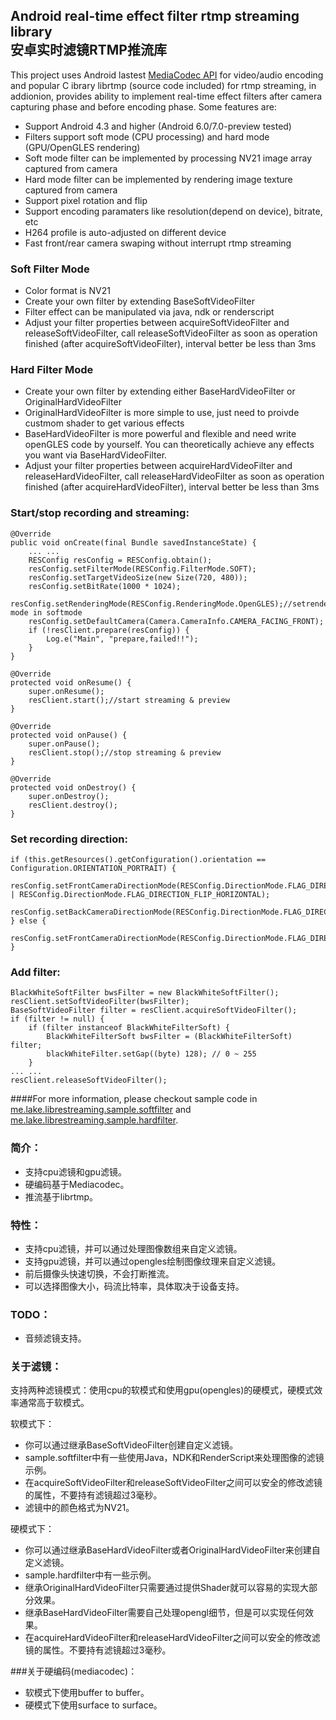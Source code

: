 ## Android real-time effect filter rtmp streaming library <br/> 安卓实时滤镜RTMP推流库

This project uses Android lastest [MediaCodec API](https://developer.android.com/reference/android/media/MediaCodec.html) for video/audio encoding and popular C ibrary librtmp (source code included) for rtmp streaming, in addionion, provides ability to implement real-time effect filters after camera capturing phase and before encoding phase. Some features are:

- Support Android 4.3 and higher (Android 6.0/7.0-preview tested)
- Filters support soft mode (CPU processing) and hard mode (GPU/OpenGLES rendering)
- Soft mode filter can be implemented by processing NV21 image array captured from camera  
- Hard mode filter can be implemented by rendering image texture captured from camera
- Support pixel rotation and flip
- Support encoding paramaters like resolution(depend on device), bitrate, etc
- H264 profile is auto-adjusted on different device
- Fast front/rear camera swaping without interrupt rtmp streaming

### Soft Filter Mode

- Color format is NV21
- Create your own filter by extending BaseSoftVideoFilter 
- Filter effect can be manipulated via java, ndk or renderscript
- Adjust your filter properties between acquireSoftVideoFilter and releaseSoftVideoFilter, call releaseSoftVideoFilter as soon as operation finished (after acquireSoftVideoFilter), interval better be less than 3ms


### Hard Filter Mode

- Create your own filter by extending either BaseHardVideoFilter or OriginalHardVideoFilter
- OriginalHardVideoFilter is more simple to use, just need to proivde custmom shader to get  various effects
- BaseHardVideoFilter is more powerful and flexible and need write openGLES code by yourself. You can theoretically achieve any effects you want via BaseHardVideoFilter.
- Adjust your filter properties between acquireHardVideoFilter and releaseHardVideoFilter, call releaseHardVideoFilter as soon as operation finished (after acquireHardVideoFilter), interval better be less than 3ms

### Start/stop recording and streaming:

    @Override
    public void onCreate(final Bundle savedInstanceState) {
        ... ...
        RESConfig resConfig = RESConfig.obtain();
        resConfig.setFilterMode(RESConfig.FilterMode.SOFT);
        resConfig.setTargetVideoSize(new Size(720, 480));
        resConfig.setBitRate(1000 * 1024);
        resConfig.setRenderingMode(RESConfig.RenderingMode.OpenGLES);//setrender mode in softmode
        resConfig.setDefaultCamera(Camera.CameraInfo.CAMERA_FACING_FRONT);
        if (!resClient.prepare(resConfig)) {
            Log.e("Main", "prepare,failed!!");
        }
    }

    @Override
    protected void onResume() {
        super.onResume();
        resClient.start();//start streaming & preview
    }

    @Override
    protected void onPause() {
        super.onPause();
        resClient.stop();//stop streaming & preview
    }

    @Override
    protected void onDestroy() {
        super.onDestroy();
        resClient.destroy();
    }

### Set recording direction:

    if (this.getResources().getConfiguration().orientation == Configuration.ORIENTATION_PORTRAIT) {
        resConfig.setFrontCameraDirectionMode(RESConfig.DirectionMode.FLAG_DIRECTION_ROATATION_90 | RESConfig.DirectionMode.FLAG_DIRECTION_FLIP_HORIZONTAL);
        resConfig.setBackCameraDirectionMode(RESConfig.DirectionMode.FLAG_DIRECTION_ROATATION_90);
    } else {
        resConfig.setFrontCameraDirectionMode(RESConfig.DirectionMode.FLAG_DIRECTION_FLIP_HORIZONTAL);
    }

### Add filter:

    BlackWhiteSoftFilter bwsFilter = new BlackWhiteSoftFilter();
    resClient.setSoftVideoFilter(bwsFilter);
    BaseSoftVideoFilter filter = resClient.acquireSoftVideoFilter();
    if (filter != null) {
        if (filter instanceof BlackWhiteFilterSoft) {
            BlackWhiteFilterSoft bwsFilter = (BlackWhiteFilterSoft) filter;
            blackWhiteFilter.setGap((byte) 128); // 0 ~ 255
        }
    ... ...
    resClient.releaseSoftVideoFilter();

####For more information, please checkout sample code in [me.lake.librestreaming.sample.softfilter](https://github.com/lakeinchina/librestreaming/tree/master/sample/src/main/java/me/lake/librestreaming/sample/softfilter) and [me.lake.librestreaming.sample.hardfilter](https://github.com/lakeinchina/librestreaming/tree/master/sample/src/main/java/me/lake/librestreaming/sample/hardfilter).

### 简介：
- 支持cpu滤镜和gpu滤镜。
- 硬编码基于Mediacodec。
- 推流基于librtmp。

### 特性：
- 支持cpu滤镜，并可以通过处理图像数组来自定义滤镜。
- 支持gpu滤镜，并可以通过opengles绘制图像纹理来自定义滤镜。
- 前后摄像头快速切换，不会打断推流。
- 可以选择图像大小，码流比特率，具体取决于设备支持。

### TODO：
- 音频滤镜支持。


### 关于滤镜：

支持两种滤镜模式：使用cpu的软模式和使用gpu(opengles)的硬模式，硬模式效率通常高于软模式。

软模式下：

- 你可以通过继承BaseSoftVideoFilter创建自定义滤镜。
- sample.softfilter中有一些使用Java，NDK和RenderScript来处理图像的滤镜示例。
- 在acquireSoftVideoFilter和releaseSoftVideoFilter之间可以安全的修改滤镜的属性，不要持有滤镜超过3毫秒。
- 滤镜中的颜色格式为NV21。

硬模式下：

- 你可以通过继承BaseHardVideoFilter或者OriginalHardVideoFilter来创建自定义滤镜。
- sample.hardfilter中有一些示例。
- 继承OriginalHardVideoFilter只需要通过提供Shader就可以容易的实现大部分效果。
- 继承BaseHardVideoFilter需要自己处理opengl细节，但是可以实现任何效果。
- 在acquireHardVideoFilter和releaseHardVideoFilter之间可以安全的修改滤镜的属性。不要持有滤镜超过3毫秒。


###关于硬编码(mediacodec)：

- 软模式下使用buffer to buffer。
- 硬模式下使用surface to surface。

